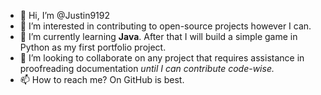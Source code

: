 - 👋 Hi, I’m @Justin9192
- 👀 I’m interested in contributing to open-source projects however I can.
- 🌱 I’m currently learning **Java**. After that I will build a simple game in Python as my first portfolio project.
- 💞️ I’m looking to collaborate on any project that requires assistance in proofreading documentation *until I can contribute code-wise.*
- 📫 How to reach me? On GitHub is best.

<!---
Justin9192/Justin9192 is a ✨ special ✨ repository because its `README.md` (this file) appears on your GitHub profile.
You can click the Preview link to take a look at your changes.
--->
